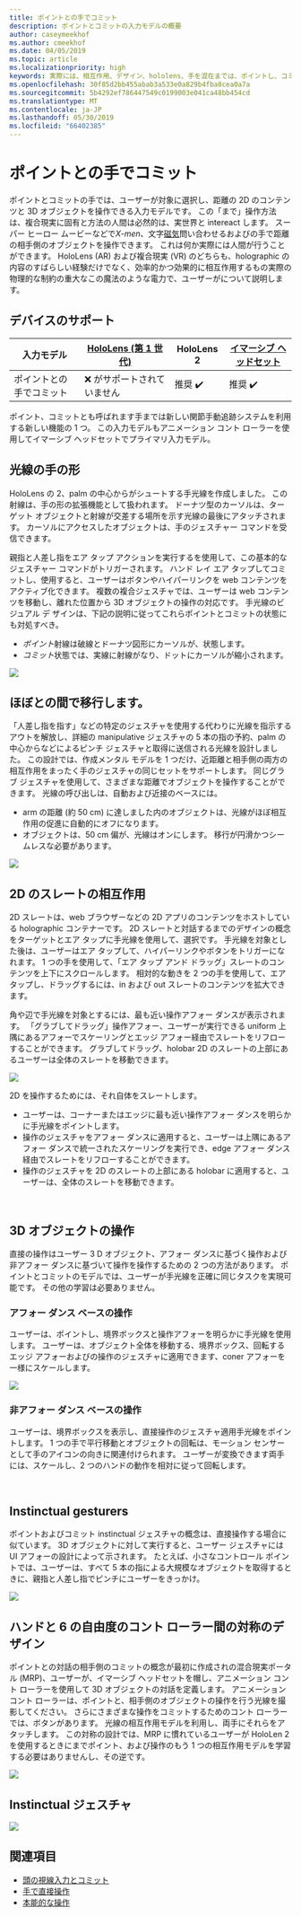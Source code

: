 ```yaml
---
title: ポイントとの手でコミット
description: ポイントとコミットの入力モデルの概要
author: caseymeekhof
ms.author: cmeekhof
ms.date: 04/05/2019
ms.topic: article
ms.localizationpriority: high
keywords: 実際には、相互作用、デザイン、hololens、手を混在までは、ポイントし、コミット
ms.openlocfilehash: 30f85d2bb455abab3a533e0a829b4fba8cea0a7a
ms.sourcegitcommit: 5b4292ef786447549c0199003e041ca48bb454cd
ms.translationtype: MT
ms.contentlocale: ja-JP
ms.lasthandoff: 05/30/2019
ms.locfileid: "66402385"
---
```

# <a name="point-and-commit-with-hands"></a>ポイントとの手でコミット
ポイントとコミットの手では、ユーザーが対象に選択し、距離の 2D のコンテンツと 3D オブジェクトを操作できる入力モデルです。 この「まで」操作方法は、複合現実に固有と方法の人間は必然的は、実世界と intereact します。 スーパー ヒーロー ムービーなどで*X-men*、文字[磁気](https://en.wikipedia.org/wiki/Magneto_(comics))問い合わせるおよびの手で距離の相手側のオブジェクトを操作できます。 これは何か実際には人間が行うことができます。 HoloLens (AR) および複合現実 (VR) のどちらも、holographic の内容のすばらしい経験だけでなく、効率的かつ効果的に相互作用するもの実際の物理的な制約の重大なこの魔法のような電力で、ユーザーがについて説明します。

## <a name="device-support"></a>デバイスのサポート

入力モデル | [HoloLens (第 1 世代)](https://docs.microsoft.com/en-us/windows/mixed-reality/hololens-hardware-details) | HoloLens 2 | [イマーシブ ヘッドセット](https://docs.microsoft.com/en-us/windows/mixed-reality/immersive-headset-hardware-details) |
| ---------| -----| ----- | ---------|
ポイントとの手でコミット | ❌ がサポートされていません | 推奨 ✔️ | 推奨 ✔️

ポイント、コミットとも呼ばれます手までは新しい関節手動追跡システムを利用する新しい機能の 1 つ。 この入力モデルもアニメーション コント ローラーを使用してイマーシブ ヘッドセットでプライマリ入力モデル。

## <a name="hand-rays"></a>光線の手の形

HoloLens の 2、palm の中心からがシュートする手光線を作成しました。 この射線は、手の形の拡張機能として扱われます。 ドーナツ型のカーソルは、ターゲット オブジェクトと射線が交差する場所を示す光線の最後にアタッチされます。 カーソルにアクセスしたオブジェクトは、手のジェスチャー コマンドを受信できます。

親指と人差し指をエア タップ アクションを実行するを使用して、この基本的なジェスチャー コマンドがトリガーされます。 ハンド レイ エア タップしてコミットし、使用すると、ユーザーはボタンやハイパーリンクを web コンテンツをアクティブ化できます。 複数の複合ジェスチャでは、ユーザーは web コンテンツを移動し、離れた位置から 3D オブジェクトの操作の対応です。 手光線のビジュアル デ ザインは、下記の説明に従ってこれらポイントとコミットの状態にも対処すべき。 

* *ポイント*射線は破線とドーナツ図形にカーソルが、状態します。
* *コミット*状態では、実線に射線がなり、ドットにカーソルが縮小されます。

![](images/Hand-Rays-720px.jpg)

## <a name="transition-between-near-and-far"></a>ほぼとの間で移行します。

「人差し指を指す」などの特定のジェスチャを使用する代わりに光線を指示するアウトを解放し、詳細の manipulative ジェスチャの 5 本の指の予約、palm の中心からなどによるピンチ ジェスチャと取得に送信される光線を設計しました。 この設計では、作成メンタル モデルを 1 つだけ、近距離と相手側の両方の相互作用をまったく手のジェスチャの同じセットをサポートします。 同じグラブ ジェスチャを使用して、さまざまな距離でオブジェクトを操作することができます。 光線の呼び出しは、自動および近接のベースには。

*  arm の距離 (約 50 cm) に達しました内のオブジェクトは、光線がほぼ相互作用の促進に自動的にオフになります。
*  オブジェクトは、50 cm 偏が、光線はオンにします。 移行が円滑かつシームレスな必要があります。

![](images/Transition-Between-Near-And-Far-720px.jpg)

## <a name="2d-slate-interaction"></a>2D のスレートの相互作用

2D スレートは、web ブラウザーなどの 2D アプリのコンテンツをホストしている holographic コンテナーです。 2D スレートと対話するまでのデザインの概念をターゲットとエア タップに手光線を使用して、選択です。 手光線を対象とした後は、ユーザーはエア タップして、ハイパーリンクやボタンをトリガーになれます。 1 つの手を使用して、「エア タップ アンド ドラッグ」スレートのコンテンツを上下にスクロールします。 相対的な動きを 2 つの手を使用して、エア タップし、ドラッグするには、in および out スレートのコンテンツを拡大できます。

角や辺で手光線を対象とするには、最も近い操作アフォー ダンスが表示されます。 「グラブしてドラッグ」操作アフォー、ユーザーが実行できる uniform 上隅にあるアフォーでスケーリングとエッジ アフォー経由でスレートをリフローすることができます。 グラブしてドラッグ、holobar 2D のスレートの上部にあるユーザーは全体のスレートを移動できます。

![](images/2D-Slate-Interaction-Far-720px.jpg)

2D を操作するためには、それ自体をスレートします。<br>

* ユーザーは、コーナーまたはエッジに最も近い操作アフォー ダンスを明らかに手光線をポイントします。 
* 操作のジェスチャをアフォー ダンスに適用すると、ユーザーは上隅にあるアフォー ダンスで統一されたスケーリングを実行でき、edge アフォー ダンス経由でスレートをリフローすることができます。 
* 操作のジェスチャを 2D のスレートの上部にある holobar に適用すると、ユーザーは、全体のスレートを移動できます。<br>

<br>

## <a name="3d-object-manipulation"></a>3D オブジェクトの操作

直接の操作はユーザー 3 D オブジェクト、アフォー ダンスに基づく操作および非アフォー ダンスに基づいて操作を操作するための 2 つの方法があります。 ポイントとコミットのモデルでは、ユーザーが手光線を正確に同じタスクを実現可能です。 その他の学習は必要ありません。<br>

### <a name="affordance-based-manipulation"></a>アフォー ダンス ベースの操作
ユーザーは、ポイントし、境界ボックスと操作アフォーを明らかに手光線を使用します。 ユーザーは、オブジェクト全体を移動する、境界ボックス、回転するエッジ アフォーおよびの操作のジェスチャに適用できます、coner アフォーを一様にスケールします。 <br>

![](images/3D-Object-Manipulation-Far-720px.jpg) <br>


### <a name="non-affordance-based-manipulation"></a>非アフォー ダンス ベースの操作
ユーザーは、境界ボックスを表示し、直接操作のジェスチャ適用手光線をポイントします。 1 つの手で平行移動とオブジェクトの回転は、モーション センサーとして手のアイコンの向きに関連付けられます。 ユーザーが変換できます両手には、スケールし、2 つのハンドの動作を相対に従って回転します。<br>

<br>

## <a name="instinctual-gesturers"></a>Instinctual gesturers
ポイントおよびコミット instinctual ジェスチャの概念は、直接操作する場合に似ています。 3D オブジェクトに対して実行すると、ユーザー ジェスチャには UI アフォーの設計によって示されます。 たとえば、小さなコントロール ポイントでは、ユーザーは、すべて 5 本の指による大規模なオブジェクトを取得するときに、親指と人差し指でピンチにユーザーをきっかけ。

![](images/Instinctual-Gestures-Far-720px.jpg)<br>

## <a name="symmetric-design-between-hands-and-6-dof-controller"></a>ハンドと 6 の自由度のコント ローラー間の対称のデザイン 
ポイントとの対話の相手側のコミットの概念が最初に作成されの混合現実ポータル (MRP)、ユーザーが、イマーシブ ヘッドセットを帽し、アニメーション コント ローラーを使用して 3D オブジェクトの対話を定義します。 アニメーション コント ローラーは、ポイントと、相手側のオブジェクトの操作を行う光線を撮影してください。 さらにさまざまな操作をコミットするためのコント ローラーでは、ボタンがあります。 光線の相互作用モデルを利用し、両手にそれらをアタッチします。 この対称の設計では、MRP に慣れているユーザーが HoloLen 2 を使用するときにまでポイント、および操作のもう 1 つの相互作用モデルを学習する必要はありませんし、その逆です。    

![](images/Symmetric-Design-For-Rays-720px.jpg)<br>

## <a name="instinctual-gestures"></a>Instinctual ジェスチャ

![](images/Instinctual-Gestures-Far-720px.jpg)

## <a name="see-also"></a>関連項目
* [頭の視線入力とコミット](gaze-and-commit.md)
* [手で直接操作](direct-manipulation.md)
* [本能的な操作](interaction-fundamentals.md)

